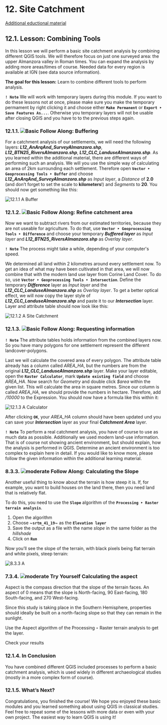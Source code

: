 # 12. Site Catchment

[Additional eductional material](https://drive.google.com/drive/u/0/folders/1_EM4SZzNe7KLSDLnoPYMVxygUdxYmhdr?ths=true)

## 12.1. Lesson: Combining Tools
In this lesson we will perform a basic site catchment analysis by combining different QGIS tools. We will therefore focus on just one surveyed area: the upper Almanzora valley in Roman times. You can expand the analysis by adding more areas/times of course. Needed data for every region is available at IGN (see data source information).

**The goal for this lesson:** Learn to combine different tools to perform analysis.

**``! Note``** 
We will work with temporary layers during this module. If you want to do these lessons not at once, please make sure you make the temporary permament by right clicking it and choose either **``Make Permanent``** or **``Export ‣ Save Features As...``**. Otherwise you temporary layers will not be usable after closing QGIS and you have to to the previous steps again.
 

### 12.1.1. ![Basic](https://github.com/Toletum-Network/AutumnSchool_2020/blob/master/Icons/basic.png) Follow Along: Buffering
For a catchment analysis of our settlements, we will need the following layers: _**L12_AnArqAnd_SurveyAlmanzora.shp**_, _**L12_BTN25_RiversAlmanzora.shp**_, _**L12_CLC_LanduseAlmanzora.shp**_. As you learned within the additional material, there are different ways of performing such an analysis. We will you use the simple way of calculating an area of 2km surrounding each settlement. 
Therefore open **``Vector ‣ Geoprocessing Tools ‣ Buffer``** and choose _**L12_AnArqAnd_SurveyAlmanzora.shp**_ as *Input layer*, a *Distance* of **2.0** (and don’t forget to set the scale to **kilometers**!) and *Segments* to **20**. You should now get something like this:

![12.1.1 A Buffer](https://github.com/Toletum-Network/AutumnSchool_2020/blob/master/Screenshots/12.1.1%20A%20Buffer.png)

### 12.1.2. ![Basic](https://github.com/Toletum-Network/AutumnSchool_2020/blob/master/Icons/basic.png) Follow Along: Refine catchment area
Now we want to subtract rivers from our estimated territories, because they are not useable for agriculture. To do that, use **``Vector ‣ Geoprocessing Tools ‣ Difference``** and choose your temporary _**Buffered layer**_ as *Input layer* and _**L12_BTN25_RiversAlmanzora.shp**_ as *Overlay layer*. 

**``! Note``** The process might take a while, depending of your computer's speed. 

We determined all land within 2 kilometres around every settlement now. To get an idea of what may have been cultivated in that area, we will now combine that with the modern land use layer from Corine Land Cover. To do so, use **``Vector ‣ Geoprocessing Tools ‣ Intersection``**. Define the temporary _**Difference**_ layer as *Input layer* and the _**L12_CLC_LanduseAlmanzora.shp**_ as *Overlay layer*. To get a better optical effect, we will now copy the layer style of _**L12_CLC_LanduseAlmanzora.shp**_ and paste it to our _**Intersection**_ layer. Layer and attribute table should now look like this:  

![12.1.2 A Site Catchment](https://github.com/Toletum-Network/AutumnSchool_2020/blob/master/Screenshots/12.1.2%20A%20Site%20Catchment.png)

### 12.1.3. ![Basic](https://github.com/Toletum-Network/AutumnSchool_2020/blob/master/Icons/basic.png) Follow Along: Requesting information

**``! Note``** The attribute tables holds information from the combined layers now. So you have many polygons for one settlement represent the different landcover-polygons.

Last we will calculate the covered area of every polygon. The attribute table already has a column called *AREA_HA*, but the numbers are from the original _**L12_CLC_LanduseAlmanzora.shp**_ layer. 
Make your layer editable, open the **``Raster Calculator``**, mark **``Update existing field``** and choose *AREA_HA*. Now search for *Geometry* and double click *$area* within the given list. This will calculate the area in square metres. Since our column is called *AREA_HA*, we should provide the numbers in hectare. Therefore, add */10000* to the Expression. You should now have a formula like this within it:
 
![12.1.3 A Calculator](https://github.com/Toletum-Network/AutumnSchool_2020/blob/master/Screenshots/12.1.3%20A%20Calculator.png) 

After clicking **``OK``**, your *AREA_HA* column should have been updated und you can save your _**Intersection**_ layer as your final _**Catchment Area**_ layer. 

**``! Note``** To perform a real catchment analysis, you have of course to use as much data as possible. Additionally we used modern land-use information. That is of course not showing ancient environment, but should explain, how the analysis is performed in QGIS. Determine an ancient environment is too complex to explain here in detail. If you would like to know more, please follow the given information within the additional learning material. 

### 8.3.3. ![moderate](https://github.com/Toletum-Network/AutumnSchool_2020/blob/master/Icons/moderate.png) Follow Along: Calculating the Slope
Another useful thing to know about the terrain is how steep it is. If, for example, you want to build houses on the land there, then you need land that is relatively flat.

To do this, you need to use the **``Slope``** algorithm of the **``Processing ‣ Raster terrain analysis``**.

1. Open the algorithm
2. Choose ~**``srtm_41_19``**~ as the **``Elevation layer``**
3. Save the output as a file with the name _slope_ in the same folder as the _hillshade_
4. Click on **``Run``**

Now you’ll see the slope of the terrain, with black pixels being flat terrain and white pixels, steep terrain:

![8.3.3 A]()

### 7.3.4. ![moderate](https://github.com/Toletum-Network/AutumnSchool_2020/blob/master/Icons/moderate.png) Try Yourself Calculating the aspect
Aspect is the compass direction that the slope of the terrain faces. An aspect of 0 means that the slope is North-facing, 90 East-facing, 180 South-facing, and 270 West-facing.

Since this study is taking place in the Southern Hemisphere, properties should ideally be built on a north-facing slope so that they can remain in the sunlight.

Use the Aspect algorithm of the Processing ‣ Raster terrain analysis to get the layer.

Check your results

### 12.1.4. In Conclusion
You have combined different QGIS included processes to perform a basic catchment analysis, which is used widely in different archaeological studies (mostly in a more complex form of course).

### 12.1.5. What’s Next?
Congratulations, you finished the course! We hope you enjoyed these basic modules and you learned something about using QGIS in classical studies. Feel free to repeat some of the lessons with more data or even with your own project. The easiest way to learn QGIS is using it!

